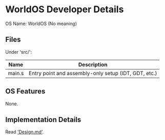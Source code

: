 # WorldOS Developer Details

OS Name: WorldOS (No meaning)

## Files

Under 'src/':

| Name | Description |
|-|-|
| main.s | Entry point and assembly-only setup (IDT, GDT, etc.) |

## OS Features

None.

## Implementation Details

Read ['Design.md'](Design.md).
